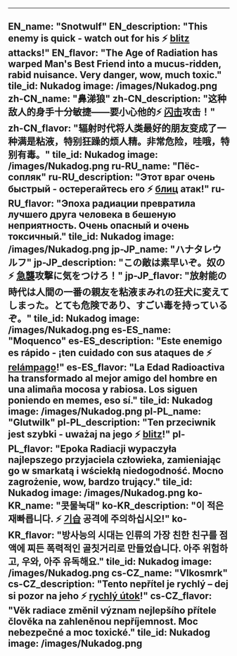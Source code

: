 ---

EN_name: "Snotwulf"
EN_description: "This enemy is quick - watch out for his ⚡️ <u>blitz</u> attacks!"
EN_flavor: "The Age of Radiation has warped Man's Best Friend into a mucus-ridden, rabid nuisance. Very danger, wow, much toxic."
tile_id: Nukadog
image: /images/Nukadog.png
zh-CN_name: "鼻涕狼"
zh-CN_description: "这种敌人的身手十分敏捷——要小心他的⚡️ <u>闪击</u>攻击！"
zh-CN_flavor: "辐射时代将人类最好的朋友变成了一种满是粘液，特别狂躁的烦人精。非常危险，哇哦，特别有毒。"
tile_id: Nukadog
image: /images/Nukadog.png
ru-RU_name: "Пёс-сопляк"
ru-RU_description: "Этот враг очень быстрый - остерегайтесь его ⚡️ <u>блиц</u> атак!"
ru-RU_flavor: "Эпоха радиации превратила лучшего друга человека в бешеную неприятность. Очень опасный и очень токсичный."
tile_id: Nukadog
image: /images/Nukadog.png
jp-JP_name: "ハナタレウルフ"
jp-JP_description: "この敵は素早いぞ。奴の⚡️ <u>急襲</u>攻撃に気をつけろ！"
jp-JP_flavor: "放射能の時代は人間の一番の親友を粘液まみれの狂犬に変えてしまった。とても危険であり、すごい毒を持っているぞ。"
tile_id: Nukadog
image: /images/Nukadog.png
es-ES_name: "Moquenco"
es-ES_description: "Este enemigo es rápido - ¡ten cuidado con sus ataques de ⚡️ <u>relámpago</u>!"
es-ES_flavor: "La Edad Radioactiva ha transformado al mejor amigo del hombre en una alimaña mocosa y rabiosa. Los siguen poniendo en memes, eso sí."
tile_id: Nukadog
image: /images/Nukadog.png
pl-PL_name: "Glutwilk"
pl-PL_description: "Ten przeciwnik jest szybki - uważaj na jego ⚡️ <u>blitz</u>!"
pl-PL_flavor: "Epoka Radiacji wypaczyła najlepszego przyjaciela człowieka, zamieniając go w smarkatą i wściekłą niedogodność. Mocno zagrożenie, wow, bardzo trujący."
tile_id: Nukadog
image: /images/Nukadog.png
ko-KR_name: "콧물눅대"
ko-KR_description: "이 적은 재빠릅니다. ⚡️ <u>기습</u> 공격에 주의하십시오!"
ko-KR_flavor: "방사능의 시대는 인류의 가장 친한 친구를 점액에 찌든 폭력적인 골칫거리로 만들었습니다. 아주 위험하고, 우와, 아주 유독해요."
tile_id: Nukadog
image: /images/Nukadog.png
cs-CZ_name: "Vlkosmrk"
cs-CZ_description: "Tento nepřítel je rychlý – dej si pozor na jeho ⚡️ <u>rychlý útok</u>!"
cs-CZ_flavor: "Věk radiace změnil význam nejlepšího přítele člověka na zahleněnou nepříjemnost. Moc nebezpečné a moc toxické."
tile_id: Nukadog
image: /images/Nukadog.png
---